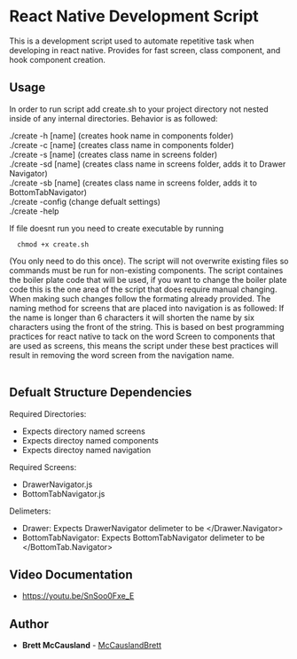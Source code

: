 # React Native Development Script

This is a development script used to automate repetitive task when developing in react native. Provides for fast screen, class component, and hook component creation. 

## Usage
In order to run script add create.sh to your project directory not nested inside of any internal
directories. Behavior is as followed: </br>

./create -h [name] (creates hook name in components folder) </br>
./create -c [name] (creates class name in components folder) </br>
./create -s [name] (creates class name in screens folder) </br>
./create -sd [name] (creates class  name in screens folder, adds it to Drawer Navigator) </br> 
./create -sb [name] (creates class  name in screens folder, adds it to BottomTabNavigator) </br> 
./create -config (change defualt settings) </br> 
./create -help </br> 

If file doesnt run you need to create executable by running 
```
  chmod +x create.sh
```
(You only need to do this once). The script will not overwrite existing files so commands must be run for non-existing components. The script containes the boiler plate code that will be used, if you want to change the boiler plate code this is the one area of the script that does require manual changing. When making such changes follow the formating already provided. The naming method for screens that are placed into navigation is as followed: If the name is longer than 6 characters it will shorten the name by six characters using the front of the string. This is based on best programming practices for react native to tack on the word Screen to components that are used as screens, this means the script under these best practices will result in removing the word screen from the navigation name. </br> </br>

## Defualt Structure Dependencies
Required Directories: </br>
- Expects directory named screens </br>
- Expects directoy named components </br>
- Expects directoy named navigation </br>

Required Screens: </br>
- DrawerNavigator.js </br>
- BottomTabNavigator.js </br>

Delimeters: </br>
- Drawer: Expects DrawerNavigator delimeter to be </Drawer.Navigator> </br>
- BottomTabNavigator: Expects BottomTabNavigator delimeter to be </BottomTab.Navigator> </br>

## Video Documentation
- https://youtu.be/SnSoo0Fxe_E

## Author

* **Brett McCausland** - [McCauslandBrett](https://github.com/McCauslandBrett)

